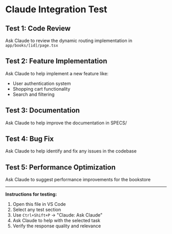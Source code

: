 # Claude Integration Test

## Test 1: Code Review
Ask Claude to review the dynamic routing implementation in `app/books/[id]/page.tsx`

## Test 2: Feature Implementation
Ask Claude to help implement a new feature like:
- User authentication system
- Shopping cart functionality
- Search and filtering

## Test 3: Documentation
Ask Claude to help improve the documentation in SPECS/

## Test 4: Bug Fix
Ask Claude to help identify and fix any issues in the codebase

## Test 5: Performance Optimization
Ask Claude to suggest performance improvements for the bookstore

---

**Instructions for testing:**
1. Open this file in VS Code
2. Select any test section
3. Use `Ctrl+Shift+P` → "Claude: Ask Claude"
4. Ask Claude to help with the selected task
5. Verify the response quality and relevance 